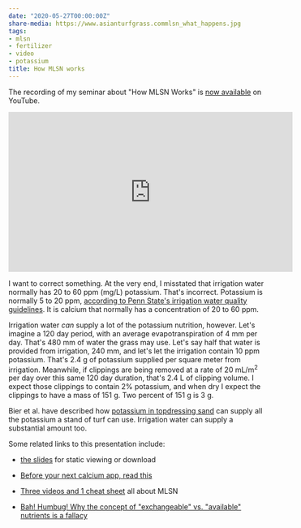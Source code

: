 ```yaml
---
date: "2020-05-27T00:00:00Z"
share-media: https://www.asianturfgrass.commlsn_what_happens.jpg
tags:
- mlsn
- fertilizer
- video
- potassium
title: How MLSN works
---
```


The recording of my seminar about "How MLSN Works" is [now available](https://youtu.be/6SWT2GyUO7k) on YouTube.

<iframe width="560" height="315" src="https://www.youtube.com/embed/6SWT2GyUO7k" frameborder="0" allow="accelerometer; autoplay; encrypted-media; gyroscope; picture-in-picture" allowfullscreen></iframe>

I want to correct something. At the very end, I misstated that irrigation water normally has 20 to 60 ppm (mg/L) potassium. That's incorrect. Potassium is normally 5 to 20 ppm, [according to Penn State's irrigation water quality guidelines](https://extension.psu.edu/irrigation-water-quality-guidelines-for-turfgrass-sites). It is calcium that normally has a concentration of 20 to 60 ppm.

Irrigation water *can* supply a lot of the potassium nutrition, however. Let's imagine a 120 day period, with an average evapotranspiration of 4 mm per day. That's 480 mm of water the grass may use. Let's say half that water is provided from irrigation, 240 mm, and let's let the irrigation contain 10 ppm potassium. That's 2.4 g of potassium supplied per square meter from irrigation. Meanwhile, if clippings are being removed at a rate of 20 mL/m<sup>2</sup> per day over this same 120 day duration, that's 2.4 L of clipping volume. I expect those clippings to contain 2% potassium, and when dry I expect the clippings to have a mass of 151 g. Two percent of 151 g is 
3 g. 

Bier et al. have described how [potassium in topdressing sand](https://doi.org/10.1007/s11104-018-3765-8) can supply all the potassium a stand of turf can use. Irrigation water can supply a substantial amount too.

Some related links to this presentation include:

* [the slides](https://speakerdeck.com/micahwoods/how-mlsn-works) for static viewing or download

* [Before your next calcium app, read this](https://www.asianturfgrass.com/2020-02-23-before-next-calcium-app-read-this/)

* [Three videos and 1 cheat sheet](https://www.asianturfgrass.com/2020-05-22-four-more-sources-mlsn-information/) all about MLSN

* [Bah! Humbug! Why the concept of "exchangeable" vs. "available" nutrients is a fallacy](https://www.blog.asianturfgrass.com/2014/11/bah-humbug.html)
